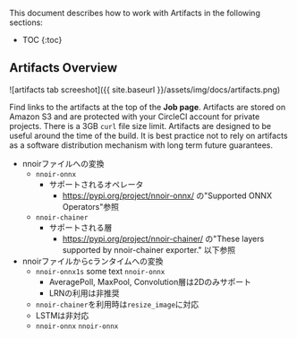 This document describes how to work with Artifacts in the following sections:

* TOC
{:toc}

## Artifacts Overview

![artifacts tab screeshot]({{ site.baseurl }}/assets/img/docs/artifacts.png)

Find links to the artifacts at the top of the **Job page**.
Artifacts are stored on Amazon S3 and are protected with your CircleCI account for private projects.
There is a 3GB `curl` file size limit.
Artifacts are designed
to be useful around the time of the build.
It is best practice
not to rely on artifacts as a software distribution mechanism with long term future guarantees.

- nnoirファイルへの変換
  - `nnoir-onnx`
    - サポートされるオペレータ
      - <https://pypi.org/project/nnoir-onnx/> の"Supported ONNX Operators"参照
  - `nnoir-chainer`
    - サポートされる層
      - <https://pypi.org/project/nnoir-chainer/> の"These layers supported by nnoir-chainer exporter." 以下参照
- nnoirファイルからcランタイムへの変換
  - `nnoir-onnx1s` some text `nnoir-onnx`
    - AveragePoll, MaxPool, Convolution層は2Dのみサポート
    - LRNの利用は非推奨
  - `nnoir-chainer`を利用時は`resize_image`に対応
  - LSTMは非対応
  - `nnoir-onnx` `nnoir-onnx`